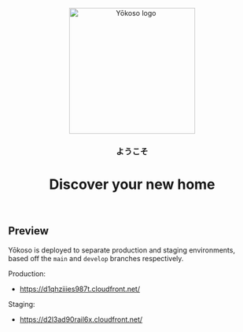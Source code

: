 <p align="center">
  <a href="https://github.com/yokoso-capstone/yokoso">
    <img src="https://user-images.githubusercontent.com/20251243/110607315-120f5800-8159-11eb-9df2-8a074944b681.png?raw=true" alt="Yōkoso logo" width="256" />
  </a>
</p>
<h3 align="center">ようこそ</h3>
<h1 align="center">Discover your new home</h1>

<br>

## Preview

Yōkoso is deployed to separate production and staging environments, based off the `main` and `develop` branches respectively.

Production:
- https://d1qhziiies987t.cloudfront.net/

Staging:
- https://d2l3ad90rail6x.cloudfront.net/

